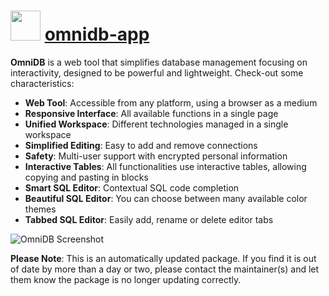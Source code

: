 # <img src="https://cdn.jsdelivr.net/gh/mkevenaar/chocolatey-packages@23f6b5d54a231690eec95199bc5ca82b208aabba/icons/omnidb-app.png" width="48" height="48"/> [omnidb-app](https://chocolatey.org/packages/omnidb-app)

**OmniDB** is a web tool that simplifies database management focusing on interactivity, designed to be powerful and lightweight. Check-out some characteristics:

- **Web Tool**: Accessible from any platform, using a browser as a medium
- **Responsive Interface**: All available functions in a single page
- **Unified Workspace**: Different technologies managed in a single workspace
- **Simplified Editing**: Easy to add and remove connections
- **Safety**: Multi-user support with encrypted personal information
- **Interactive Tables**: All functionalities use interactive tables, allowing copying and pasting in blocks
- **Smart SQL Editor**: Contextual SQL code completion
- **Beautiful SQL Editor**: You can choose between many available color themes
- **Tabbed SQL Editor**: Easily add, rename or delete editor tabs

![OmniDB Screenshot](https://omnidb.org/images/screenshots/screen00.png)

**Please Note**: This is an automatically updated package. If you find it is
out of date by more than a day or two, please contact the maintainer(s) and
let them know the package is no longer updating correctly.
